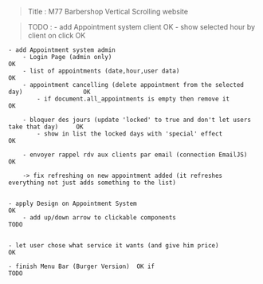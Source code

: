 > Title : M77 Barbershop
> Vertical Scrolling website

> TODO :
    - add Appointment system client                                                         OK
        - show selected hour by client on click                                             OK

    - add Appointment system admin
        - Login Page (admin only)                                                           OK
        - list of appointments (date,hour,user data)                                        OK
        - appointment cancelling (delete appointment from the selected day)                 OK
            - if document.all_appointments is empty then remove it                          OK
    
        - bloquer des jours (update 'locked' to true and don't let users take that day)     OK
            - show in list the locked days with 'special' effect                            OK
        
        - envoyer rappel rdv aux clients par email (connection EmailJS)                     OK

        -> fix refreshing on new appointment added (it refreshes everything not just adds something to the list)


    - apply Design on Appointment System                                                    OK
        - add up/down arrow to clickable components                                         TODO


    - let user chose what service it wants (and give him price)                             OK

    - finish Menu Bar (Burger Version)  OK if                                               TODO